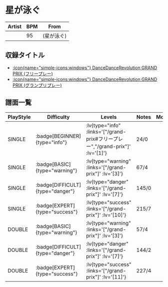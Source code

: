 # 星が泳ぐ

|Artist|BPM|From|
|------|---|----|
||95|(星が泳ぐ)|

## 収録タイトル

- [ :icon{name="simple-icons:windows"} DanceDanceRevolution GRAND PRIX (フリープレー)](/grand-prix#フリープレー)
- [ :icon{name="simple-icons:windows"} DanceDanceRevolution GRAND PRIX (グランプリプレー)](/grand-prix)

## 譜面一覧

|PlayStyle|Difficulty|Levels|Notes|Movie|
|---------|----------|------|-----|-----|
|SINGLE| :badge[BEGINNER]{type="info"} | :lv{type="info" :links='["/grand-prix#フリープレー","/grand-prix"]' :lv='[1]'} |24/0||
|SINGLE| :badge[BASIC]{type="warning"} | :lv{type="warning" :links='["/grand-prix"]' :lv='[3]'} |67/4||
|SINGLE| :badge[DIFFICULT]{type="danger"} | :lv{type="danger" :links='["/grand-prix"]' :lv='[7]'} |145/0||
|SINGLE| :badge[EXPERT]{type="success"} | :lv{type="success" :links='["/grand-prix"]' :lv='[10]'} |215/7||
|DOUBLE| :badge[BASIC]{type="warning"} | :lv{type="warning" :links='["/grand-prix"]' :lv='[3]'} |57/4||
|DOUBLE| :badge[DIFFICULT]{type="danger"} | :lv{type="danger" :links='["/grand-prix"]' :lv='[7]'} |144/2||
|DOUBLE| :badge[EXPERT]{type="success"} | :lv{type="success" :links='["/grand-prix"]' :lv='[11]'} |227/4||
